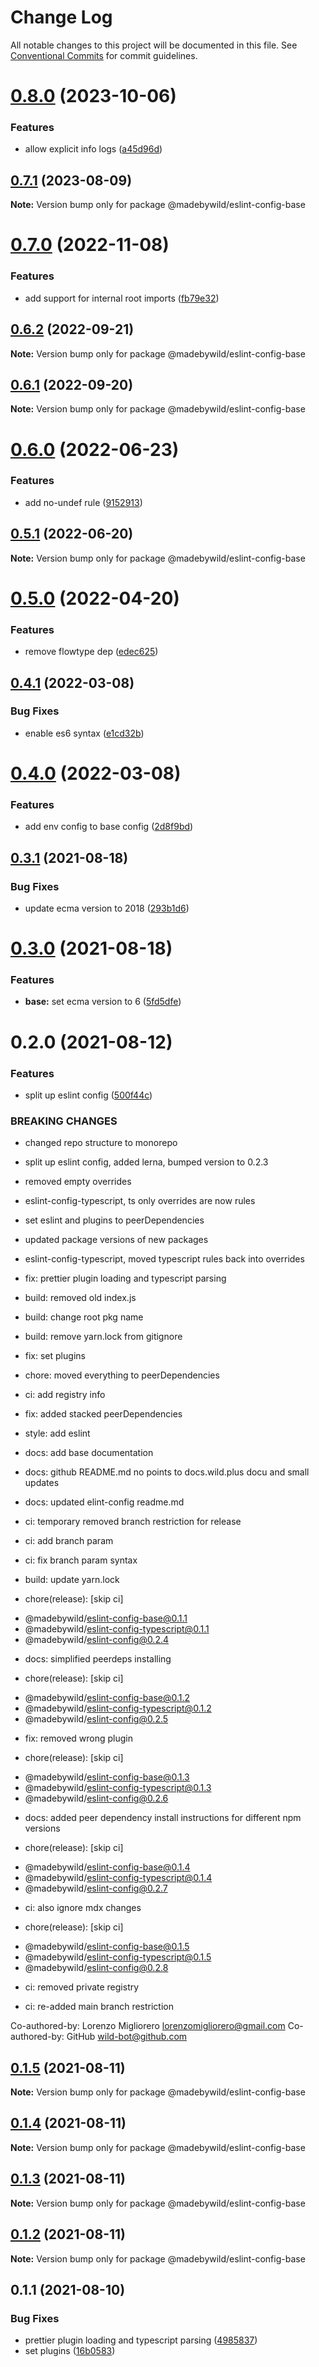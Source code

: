 # Change Log

All notable changes to this project will be documented in this file.
See [Conventional Commits](https://conventionalcommits.org) for commit guidelines.

# [0.8.0](https://github.com/madebywild/eslint-config/compare/@madebywild/eslint-config-base@0.7.1...@madebywild/eslint-config-base@0.8.0) (2023-10-06)


### Features

* allow explicit info logs ([a45d96d](https://github.com/madebywild/eslint-config/commit/a45d96d4b1142355cafc5a15aa9a8f35008fa7ce))





## [0.7.1](https://github.com/madebywild/eslint-config/compare/@madebywild/eslint-config-base@0.7.0...@madebywild/eslint-config-base@0.7.1) (2023-08-09)

**Note:** Version bump only for package @madebywild/eslint-config-base





# [0.7.0](https://github.com/madebywild/eslint-config/compare/@madebywild/eslint-config-base@0.6.2...@madebywild/eslint-config-base@0.7.0) (2022-11-08)


### Features

* add support for internal root imports ([fb79e32](https://github.com/madebywild/eslint-config/commit/fb79e320a158bc95254706e70dd6c940920c2819))





## [0.6.2](https://github.com/madebywild/eslint-config/compare/@madebywild/eslint-config-base@0.6.1...@madebywild/eslint-config-base@0.6.2) (2022-09-21)

**Note:** Version bump only for package @madebywild/eslint-config-base





## [0.6.1](https://github.com/madebywild/eslint-config/compare/@madebywild/eslint-config-base@0.6.0...@madebywild/eslint-config-base@0.6.1) (2022-09-20)

**Note:** Version bump only for package @madebywild/eslint-config-base





# [0.6.0](https://github.com/madebywild/eslint-config/compare/@madebywild/eslint-config-base@0.5.1...@madebywild/eslint-config-base@0.6.0) (2022-06-23)


### Features

* add no-undef rule ([9152913](https://github.com/madebywild/eslint-config/commit/9152913578d6e03b2ee0b167cdbb6c29fc0d073b))





## [0.5.1](https://github.com/madebywild/eslint-config/compare/@madebywild/eslint-config-base@0.5.0...@madebywild/eslint-config-base@0.5.1) (2022-06-20)

**Note:** Version bump only for package @madebywild/eslint-config-base





# [0.5.0](https://github.com/madebywild/eslint-config/compare/@madebywild/eslint-config-base@0.4.1...@madebywild/eslint-config-base@0.5.0) (2022-04-20)


### Features

* remove flowtype dep ([edec625](https://github.com/madebywild/eslint-config/commit/edec625070fe98d2dfa919c043b0c4ef3b6460df))





## [0.4.1](https://github.com/madebywild/eslint-config/compare/@madebywild/eslint-config-base@0.4.0...@madebywild/eslint-config-base@0.4.1) (2022-03-08)


### Bug Fixes

* enable es6 syntax ([e1cd32b](https://github.com/madebywild/eslint-config/commit/e1cd32b80ef5145e058d3ce875464f77d5e923e2))





# [0.4.0](https://github.com/madebywild/eslint-config/compare/@madebywild/eslint-config-base@0.3.1...@madebywild/eslint-config-base@0.4.0) (2022-03-08)


### Features

* add env config to base config ([2d8f9bd](https://github.com/madebywild/eslint-config/commit/2d8f9bd2114a00654c3d92a353e887ce0bc464d3))





## [0.3.1](https://github.com/madebywild/eslint-config/compare/@madebywild/eslint-config-base@0.3.0...@madebywild/eslint-config-base@0.3.1) (2021-08-18)


### Bug Fixes

* update ecma version to 2018 ([293b1d6](https://github.com/madebywild/eslint-config/commit/293b1d697b623584cf0333747d8a86edda38264c))





# [0.3.0](https://github.com/madebywild/eslint-config/compare/@madebywild/eslint-config-base@0.2.0...@madebywild/eslint-config-base@0.3.0) (2021-08-18)


### Features

* **base:** set ecma version to 6 ([5fd5dfe](https://github.com/madebywild/eslint-config/commit/5fd5dfe0c13aa449fb3312674e908828db5c7395))





# 0.2.0 (2021-08-12)


### Features

* split up eslint config ([500f44c](https://github.com/madebywild/eslint-config/commit/500f44c98568e5313801bf806b06eb70940d36b3))


### BREAKING CHANGES

* changed repo structure to monorepo

* split up eslint config, added lerna, bumped version to 0.2.3

* removed empty overrides

* eslint-config-typescript, ts only overrides are now rules

* set eslint and plugins to peerDependencies

* updated package versions of new packages

* eslint-config-typescript, moved typescript rules back into overrides

* fix: prettier plugin loading and typescript parsing

* build: removed old index.js

* build: change root pkg name

* build: remove yarn.lock from gitignore

* fix: set plugins

* chore: moved everything to peerDependencies

* ci: add registry info

* fix: added stacked peerDependencies

* style: add eslint

* docs: add base documentation

* docs: github README.md no points to docs.wild.plus docu and small updates

* docs: updated elint-config readme.md

* ci: temporary removed branch restriction for release

* ci: add branch param

* ci: fix branch param syntax

* build: update yarn.lock

* chore(release): [skip ci]

 - @madebywild/eslint-config-base@0.1.1
 - @madebywild/eslint-config-typescript@0.1.1
 - @madebywild/eslint-config@0.2.4

* docs: simplified peerdeps installing

* chore(release): [skip ci]

 - @madebywild/eslint-config-base@0.1.2
 - @madebywild/eslint-config-typescript@0.1.2
 - @madebywild/eslint-config@0.2.5

* fix: removed wrong plugin

* chore(release): [skip ci]

 - @madebywild/eslint-config-base@0.1.3
 - @madebywild/eslint-config-typescript@0.1.3
 - @madebywild/eslint-config@0.2.6

* docs: added peer dependency install instructions for different npm versions

* chore(release): [skip ci]

 - @madebywild/eslint-config-base@0.1.4
 - @madebywild/eslint-config-typescript@0.1.4
 - @madebywild/eslint-config@0.2.7

* ci: also ignore mdx changes

* chore(release): [skip ci]

 - @madebywild/eslint-config-base@0.1.5
 - @madebywild/eslint-config-typescript@0.1.5
 - @madebywild/eslint-config@0.2.8

* ci: removed private registry

* ci: re-added main branch restriction

Co-authored-by: Lorenzo Migliorero <lorenzomigliorero@gmail.com>
Co-authored-by: GitHub <wild-bot@github.com>





## [0.1.5](https://github.com/madebywild/eslint-config/compare/@madebywild/eslint-config-base@0.1.4...@madebywild/eslint-config-base@0.1.5) (2021-08-11)

**Note:** Version bump only for package @madebywild/eslint-config-base





## [0.1.4](https://github.com/madebywild/eslint-config/compare/@madebywild/eslint-config-base@0.1.3...@madebywild/eslint-config-base@0.1.4) (2021-08-11)

**Note:** Version bump only for package @madebywild/eslint-config-base





## [0.1.3](https://github.com/madebywild/eslint-config/compare/@madebywild/eslint-config-base@0.1.2...@madebywild/eslint-config-base@0.1.3) (2021-08-11)

**Note:** Version bump only for package @madebywild/eslint-config-base





## [0.1.2](https://github.com/madebywild/eslint-config/compare/@madebywild/eslint-config-base@0.1.1...@madebywild/eslint-config-base@0.1.2) (2021-08-11)

**Note:** Version bump only for package @madebywild/eslint-config-base





## 0.1.1 (2021-08-10)


### Bug Fixes

* prettier plugin loading and typescript parsing ([4985837](https://github.com/madebywild/eslint-config/commit/49858376ee32a25e390dbfa58bb3fa5838a3d467))
* set plugins ([16b0583](https://github.com/madebywild/eslint-config/commit/16b058323d37ea6efc609dbf2ccb028874e6f965))

